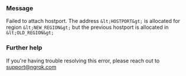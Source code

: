 
### Message
Failed to attach hostport. The address `&lt;HOSTPORT&gt;` is allocated for region `&lt;NEW_REGION&gt;` but the previous hostport is allocated in `&lt;OLD_REGION&gt;`

### Further help
If you're having trouble resolving this error, please reach out to [support@ngrok.com](mailto:support@ngrok.com?subject=Help%20with%20ERR_NGROK_7157)

